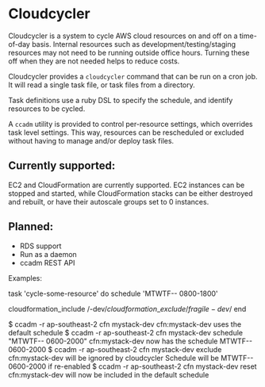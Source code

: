 # Cloudcycler

Cloudcycler is a system to cycle AWS cloud resources on and off on a
time-of-day basis. Internal resources such as development/testing/staging
resources may not need to be running outside office hours. Turning these off
when they are not needed helps to reduce costs.

Cloudcycler provides a `cloudcycler` command that can be run on a cron job. It
will read a single task file, or task files from a directory.

Task definitions use a ruby DSL to specify the schedule, and identify resources to be cycled.

A `ccadm` utility is provided to control per-resource settings, which overrides
task level settings. This way, resources can be rescheduled or excluded without
having to manage and/or deploy task files.

## Currently supported:

EC2 and CloudFormation are currently supported. EC2 instances can be stopped
and started, while CloudFormation stacks can be either destroyed and rebuilt,
or have their autoscale groups set to 0 instances.

## Planned:

* RDS support
* Run as a daemon
* ccadm REST API

Examples:

task 'cycle-some-resource' do
  schedule 'MTWTF-- 0800-1800'

  cloudformation\_include /-dev$/
  cloudformation\_exclude /fragile-dev$/
end

$ ccadm -r ap-southeast-2 cfn mystack-dev
cfn:mystack-dev uses the default schedule
$ ccadm -r ap-southeast-2 cfn mystack-dev schedule "MTWTF-- 0600-2000"
cfn:mystack-dev now has the schedule MTWTF-- 0600-2000
$ ccadm -r ap-southeast-2 cfn mystack-dev exclude
cfn:mystack-dev will be ignored by cloudcycler
  Schedule will be MTWTF-- 0600-2000 if re-enabled
$ ccadm -r ap-southeast-2 cfn mystack-dev reset
cfn:mystack-dev will now be included in the default schedule
